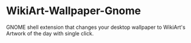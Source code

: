 # WikiArt-Wallpaper-Gnome
 GNOME shell extension that changes your desktop wallpaper to WikiArt's Artwork of the day with single click.
